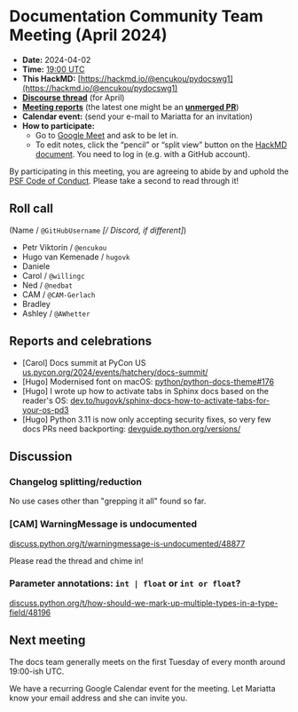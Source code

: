 # Documentation Community Team Meeting (April 2024)

- **Date:** 2024-04-02
- **Time:** [19:00 UTC](https://arewemeetingyet.com/UTC/2024-04-02/19:00/Docs%20Meeting)
- **This HackMD:** [https://hackmd.io/@encukou/pydocswg1](https://hackmd.io/@encukou/pydocswg1)
- [**Discourse thread**](https://discuss.python.org/t/49574) (for April)
- [**Meeting reports**](https://docs-community.readthedocs.io/en/latest/monthly-meeting/) (the latest one might be an [**unmerged PR**](https://github.com/python/docs-community/pulls))
- **Calendar event:** (send your e-mail to Mariatta for an invitation)
- **How to participate:**
  -  Go to [Google Meet](https://meet.google.com/dii-qrzf-wkw) and ask to be let in.
  -  To edit notes, click the “pencil” or “split view” button on the [HackMD document](https://hackmd.io/@encukou/pydocswg1). You need to log in (e.g. with a GitHub account).

By participating in this meeting, you are agreeing to abide by and uphold the [PSF Code of Conduct](https://www.python.org/psf/codeofconduct/).
Please take a second to read through it!


## Roll call

(Name / `@GitHubUsername` *[/ Discord, if different]*)

- Petr Viktorin / `@encukou`
- Hugo van Kemenade / `hugovk`
- Daniele
- Carol / `@willingc`
- Ned / `@nedbat`
- CAM / `@CAM-Gerlach`
- Bradley
- Ashley / `@AWhetter`

## Reports and celebrations

- [Carol] Docs summit at PyCon US [us.pycon.org/2024/events/hatchery/docs-summit/](https://us.pycon.org/2024/events/hatchery/docs-summit/)
- [Hugo] Modernised font on macOS: [python/python-docs-theme#176](https://github.com/python/python-docs-theme/pull/176)
- [Hugo] I wrote up how to activate tabs in Sphinx docs based on the reader's OS: [dev.to/hugovk/sphinx-docs-how-to-activate-tabs-for-your-os-pd3](https://dev.to/hugovk/sphinx-docs-how-to-activate-tabs-for-your-os-pd3)
- [Hugo] Python 3.11 is now only accepting security fixes, so very few docs PRs need backporting: [devguide.python.org/versions/](https://devguide.python.org/versions/)

## Discussion

### Changelog splitting/reduction

No use cases other than "grepping it all" found so far.

### [CAM] WarningMessage is undocumented

[discuss.python.org/t/warningmessage-is-undocumented/48877](https://discuss.python.org/t/warningmessage-is-undocumented/48877)

Please read the thread and chime in!

### Parameter annotations: `int | float` or `int or float`?

[discuss.python.org/t/how-should-we-mark-up-multiple-types-in-a-type-field/48196](https://discuss.python.org/t/how-should-we-mark-up-multiple-types-in-a-type-field/48196)

## Next meeting

The docs team generally meets on the first Tuesday of every month around 19:00-ish UTC.

We have a recurring Google Calendar event for the meeting.
Let Mariatta know your email address and she can invite you.
